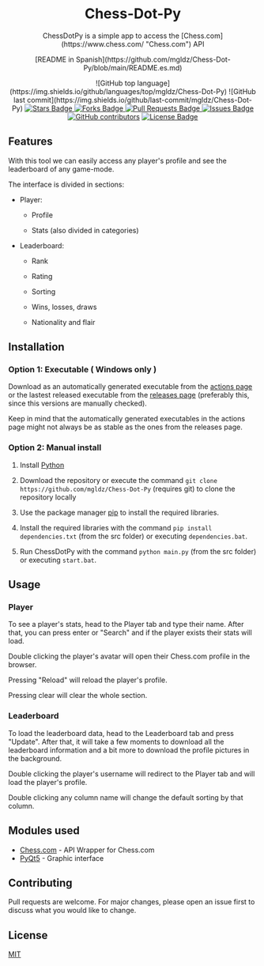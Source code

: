 <h1 align="center">Chess-Dot-Py</h1>

<p align="center">
ChessDotPy is a simple app to access the [Chess.com](https://www.chess.com/ "Chess.com") API</p>
<p align="center">[README in Spanish](https://github.com/mgldz/Chess-Dot-Py/blob/main/README.es.md)</p>
<p align="center">![GitHub top language](https://img.shields.io/github/languages/top/mgldz/Chess-Dot-Py) ![GitHub last commit](https://img.shields.io/github/last-commit/mgldz/Chess-Dot-Py)
<a  href="https://github.com/mgldz/Chess-Dot-Py/stargazers"><img  src="https://img.shields.io/github/stars/mgldz/Chess-Dot-Py"  alt="Stars Badge"/> </a><a  href="https://github.com/mgldz/Chess-Dot-Py/network/members"><img  src="https://img.shields.io/github/forks/mgldz/Chess-Dot-Py"  alt="Forks Badge"/> </a><a  href="https://github.com/mgldz/Chess-Dot-Py/pulls"><img  src="https://img.shields.io/github/issues-pr/mgldz/Chess-Dot-Py"  alt="Pull Requests Badge"/></a><a  href="https://github.com/mgldz/Chess-Dot-Py/issues"> <img  src="https://img.shields.io/github/issues/mgldz/Chess-Dot-Py"  alt="Issues Badge"/></a><a  href="https://github.com/mgldz/Chess-Dot-Py/graphs/contributors"> <img  alt="GitHub contributors"  src="https://img.shields.io/github/contributors/mgldz/Chess-Dot-Py?color=2b9348"></a> <a  href="https://github.com/mgldz/Chess-Dot-Py/blob/master/LICENSE"><img  src="https://img.shields.io/github/license/mgldz/Chess-Dot-Py?color=2b9348"  alt="License Badge"/></a>

</p>


## Features

With this tool we can easily access any player's profile and see the leaderboard of any game-mode.

The interface is divided in sections:

- Player:

  - Profile

  - Stats (also divided in categories)

- Leaderboard:

  - Rank

  - Rating

  - Sorting

  - Wins, losses, draws

  - Nationality and flair

## Installation

### Option 1: Executable ( Windows only )

Download as an automatically generated executable from the [actions page](https://github.com/mgldz/Chess-Dot-Py/actions/workflows/pyinstaller.yml) or the lastest released executable from the [releases page](https://github.com/mgldz/Chess-Dot-Py/releases) (preferably this, since this versions are manually checked).

Keep in mind that the automatically generated executables in the actions page might not always be as stable as the ones from the releases page.

### Option 2: Manual install

1. Install [Python](https://www.python.org/downloads/)

2. Download the repository or execute the command `git clone https://github.com/mgldz/Chess-Dot-Py` (requires git) to clone the repository locally

3. Use the package manager [pip](https://pip.pypa.io/en/stable/) to install the required libraries.

4. Install the required libraries with the command `pip install dependencies.txt` (from the src folder) or executing `dependencies.bat`.

5. Run ChessDotPy with the command `python main.py` (from the src folder) or executing `start.bat`.

## Usage

### Player

To see a player's stats, head to the Player tab and type their name. After that, you can press enter or "Search" and if the player exists their stats will load.

Double clicking the player's avatar will open their Chess.com profile in the browser.

Pressing "Reload" will reload the player's profile.

Pressing clear will clear the whole section.

### Leaderboard

To load the leaderboard data, head to the Leaderboard tab and press "Update". After that, it will take a few moments to download all the leaderboard information and a bit more to download the profile pictures in the background.

Double clicking the player's username will redirect to the Player tab and will load the player's profile.

Double clicking any column name will change the default sorting by that column.

## Modules used

- [Chess.com](https://pypi.org/project/chess.com/ "Chess.com") - API Wrapper for Chess.com
- [PyQt5](https://pypi.org/project/PyQt5/ "PyQt5") - Graphic interface

## Contributing

Pull requests are welcome. For major changes, please open an issue first to discuss what you would like to change.

## License

[MIT](https://choosealicense.com/licenses/mit/)
